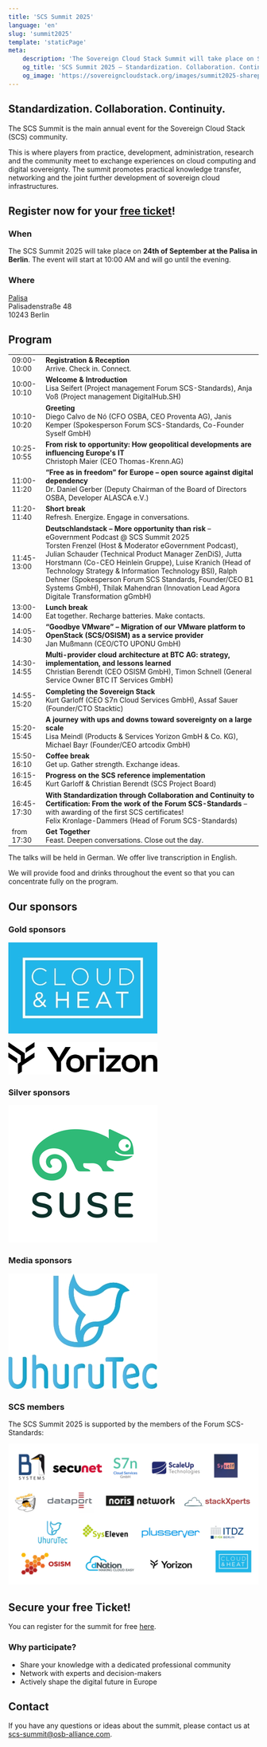 ```yaml
---
title: 'SCS Summit 2025'
language: 'en'
slug: 'summit2025'
template: 'staticPage'
meta:
    description: 'The Sovereign Cloud Stack Summit will take place on September 24, 2025.'
    og_title: 'SCS Summit 2025 – Standardization. Collaboration. Continuity.'
    og_image: 'https://sovereigncloudstack.org/images/summit2025-sharepic.jpg'
---
```


## Standardization. Collaboration. Continuity.

The SCS Summit is the main annual event for the Sovereign Cloud Stack (SCS) community.

This is where players from practice, development, administration, research and the community meet to exchange experiences on cloud computing and digital sovereignty. The summit promotes practical knowledge transfer, networking and the joint further development of sovereign cloud infrastructures.

## Register now for your [free ticket](https://events.sovereigncloudstack.org/scs-summit-2025/)!

### When

The SCS Summit 2025 will take place on **24th of September at the Palisa in Berlin**.
The event will start at 10:00 AM and will go until the evening.

### Where

[Palisa](https://www.palisa.de/welcome)  
Palisadenstraße 48  
10243 Berlin  

## Program

|   |   |
|---|---|
| 09:00-10:00 | **Registration & Reception** <br/> Arrive. Check in. Connect. |
| 10:00-10:10 | **Welcome & Introduction** <br/> Lisa Seifert (Project management Forum SCS-Standards), Anja Voß (Project management DigitalHub.SH) |
| 10:10-10:20 | **Greeting** <br/> Diego Calvo de Nó (CFO OSBA, CEO Proventa AG), Janis Kemper (Spokesperson Forum SCS-Standards, Co-Founder Syself GmbH) |
| 10:25-10:55 | **From risk to opportunity: How geopolitical developments are influencing Europe's IT** <br/> Christoph Maier (CEO Thomas-Krenn.AG) |
| 11:00-11:20 | **“Free as in freedom” for Europe – open source against digital dependency** <br/> Dr. Daniel Gerber (Deputy Chairman of the Board of Directors OSBA, Developer ALASCA e.V.) |
| 11:20-11:40 | **Short break** <br/> Refresh. Energize. Engage in conversations. |
| 11:45-13:00 | **Deutschlandstack – More opportunity than risk** – eGovernment Podcast @ SCS Summit 2025 <br/> Torsten Frenzel (Host & Moderator eGovernment Podcast), Julian Schauder (Technical Product Manager ZenDiS), Jutta Horstmann (Co-CEO Heinlein Gruppe), Luise Kranich (Head of Technology Strategy & Information Technology BSI), Ralph Dehner (Spokesperson Forum SCS Standards, Founder/CEO B1 Systems GmbH), Thilak Mahendran (Innovation Lead Agora Digitale Transformation gGmbH) |
| 13:00-14:00 | **Lunch break** <br/> Eat together. Recharge batteries. Make contacts. |
| 14:05-14:30 | **“Goodbye VMware” – Migration of our VMware platform to OpenStack (SCS/OSISM) as a service provider** <br/> Jan Mußmann (CEO/CTO UPONU GmbH) |
| 14:30-14:55 | **Multi-provider cloud architecture at BTC AG: strategy, implementation, and lessons learned** <br/> Christian Berendt (CEO OSISM GmbH), Timon Schnell (General Service Owner BTC IT Services GmbH) |
| 14:55-15:20 | **Completing the Sovereign Stack** <br/> Kurt Garloff (CEO S7n Cloud Services GmbH), Assaf Sauer (Founder/CTO Stacktic) |
| 15:20-15:45 | **A journey with ups and downs toward sovereignty on a large scale** <br/> Lisa Meindl (Products & Services Yorizon GmbH & Co. KG), Michael Bayr (Founder/CEO artcodix GmbH) |
| 15:50-16:10 | **Coffee break** <br/> Get up. Gather strength. Exchange ideas. |
| 16:15-16:45 | **Progress on the SCS reference implementation** <br/> Kurt Garloff & Christian Berendt (SCS Project Board) |
| 16:45-17:30 | **With Standardization through Collaboration and Continuity to Certification: From the work of the Forum SCS-Standards** – with awarding of the first SCS certificates! <br/> Felix Kronlage-Dammers (Head of Forum SCS-Standards) |
| from 17:30 | **Get Together** <br/> Feast. Deepen conversations. Close out the day. |

The talks will be held in German. We offer live transcription in English.

We will provide food and drinks throughout the event so that you can concentrate fully on the program.

## Our sponsors

### Gold sponsors

[![Cloud&Heat](../../../images/logos/Logo_CloudAndHeat_300px.jpg)](https://www.cloudandheat.com/en/)

[![Yorizon](../../../images/logos/Logo_Yorizon_300px.jpg)](https://yorizon.com/en/)

### Silver sponsors

[![SUSE](../../../images/logos/Logo_SUSE_300px.jpg)](https://suse.com/)

### Media sponsors

[![UhuruTec](../../../images/logos/Logo_UhuruTec_300px.jpg)](https://www.uhurutec.com/)

### SCS members

The SCS Summit 2025 is supported by the members of the Forum SCS-Standards:

[![Members Forum SCS-Standards](../../../images/logos/Logos_Members_SCS.jpg)](https://osb-alliance.de/forum-scs-standards)

## Secure your free Ticket!

You can register for the summit for free [here](https://events.sovereigncloudstack.org/scs-summit-2025/).

### Why participate?

- Share your knowledge with a dedicated professional community
- Network with experts and decision-makers
- Actively shape the digital future in Europe

## Contact

If you have any questions or ideas about the summit, please contact us at scs-summit@osb-alliance.com.
